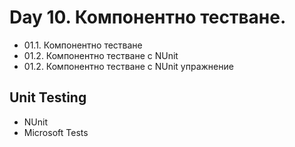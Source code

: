 ﻿# Day 10. Компонентно тестване.
- 01.1. Компонентно тестване
- 01.2. Компонентно тестване с NUnit
- 01.2. Компонентно тестване с NUnit упражнение

## Unit Testing
- NUnit
- Microsoft Tests